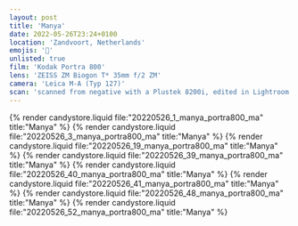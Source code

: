```yaml
---
layout: post
title: 'Manya'
date: 2022-05-26T23:24+0100
location: 'Zandvoort, Netherlands'
emojis: '🔞'
unlisted: true
film: 'Kodak Portra 800'
lens: 'ZEISS ZM Biogon T* 35mm f/2 ZM'
camera: 'Leica M-A (Typ 127)'
scan: 'scanned from negative with a Plustek 8200i, edited in Lightroom'
---
```


{% render candystore.liquid file:"20220526_1_manya_portra800_ma" title:"Manya" %}
{% render candystore.liquid file:"20220526_3_manya_portra800_ma" title:"Manya" %}
{% render candystore.liquid file:"20220526_19_manya_portra800_ma" title:"Manya" %}
{% render candystore.liquid file:"20220526_39_manya_portra800_ma" title:"Manya" %}
{% render candystore.liquid file:"20220526_40_manya_portra800_ma" title:"Manya" %}
{% render candystore.liquid file:"20220526_41_manya_portra800_ma" title:"Manya" %}
{% render candystore.liquid file:"20220526_48_manya_portra800_ma" title:"Manya" %}
{% render candystore.liquid file:"20220526_52_manya_portra800_ma" title:"Manya" %}